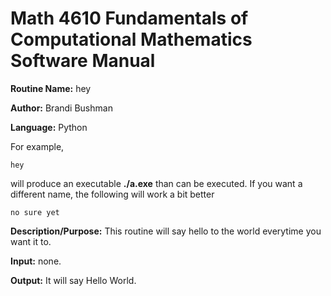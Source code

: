 # Math 4610 Fundamentals of Computational Mathematics Software Manual 

**Routine Name:**           hey

**Author:** Brandi Bushman 

**Language:** Python 
 
For example,

    hey

will produce an executable **./a.exe** than can be executed. If you want a different name, the following will work a bit
better

    no sure yet

**Description/Purpose:** This routine will say hello to the world everytime you want it to.  

**Input:** none.

**Output:** It will say Hello World. 


